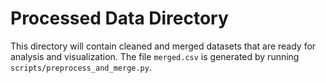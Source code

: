 # Processed Data Directory

This directory will contain cleaned and merged datasets that are
ready for analysis and visualization. The file `merged.csv` is
generated by running `scripts/preprocess_and_merge.py`.
